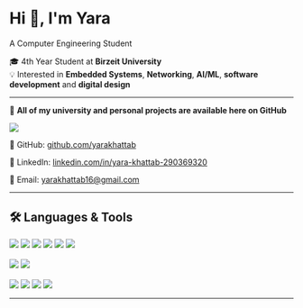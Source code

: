 # Hi 👋, I'm Yara  
A Computer Engineering Student 

🎓 4th Year Student at **Birzeit University**  
💡 Interested in **Embedded Systems**, **Networking**, **AI/ML**, **software development** and **digital design**

---

📂 **All of my university and personal projects are available here on GitHub**

<a href="https://github.com/yarakhattab" target="_blank">
  <img src="https://img.shields.io/badge/All%20of%20my%20projects%20are%20available%20here-007ACC?style=for-the-badge&logo=visual-studio-code&logoColor=white"/>
</a>



🔗 GitHub: [github.com/yarakhattab](https://github.com/yarakhattab)  


💼 LinkedIn: [linkedin.com/in/yara-khattab-290369320](https://www.linkedin.com/in/yara-khattab-290369320/) 



📧 Email: [yarakhattab16@gmail.com](mailto:yarakhattab16@gmail.com)





---

## 🛠 Languages & Tools

<div align="left">
  <img src="https://img.shields.io/badge/Python-3776AB?style=for-the-badge&logo=python&logoColor=white"/>
  <img src="https://img.shields.io/badge/C-00599C?style=for-the-badge&logo=c&logoColor=white"/>
  <img src="https://img.shields.io/badge/C++-00599C?style=for-the-badge&logo=c%2B%2B&logoColor=white"/>
  <img src="https://img.shields.io/badge/Java-ED8B00?style=for-the-badge&logo=java&logoColor=white"/>
  <img src="https://img.shields.io/badge/HTML5-E34F26?style=for-the-badge&logo=html5&logoColor=white"/>
  <img src="https://img.shields.io/badge/CSS3-1572B6?style=for-the-badge&logo=css3&logoColor=white"/>
</div>

<br>

<div align="left">
  <img src="https://img.shields.io/badge/Arduino-00979D?style=for-the-badge&logo=arduino&logoColor=white"/>
  <img src="https://img.shields.io/badge/Linux-FCC624?style=for-the-badge&logo=linux&logoColor=black"/>
</div>

<br>

<div align="left">
  <img src="https://img.shields.io/badge/Docker-2496ED?style=for-the-badge&logo=docker&logoColor=white"/>
  <img src="https://img.shields.io/badge/MySQL-4479A1?style=for-the-badge&logo=mysql&logoColor=white"/>
  <img src="https://img.shields.io/badge/Quartus-0071C5?style=for-the-badge&logo=intel&logoColor=white"/>
  <img src="https://img.shields.io/badge/VS%20Code-007ACC?style=for-the-badge&logo=visual-studio-code&logoColor=white"/>
</div>

---

